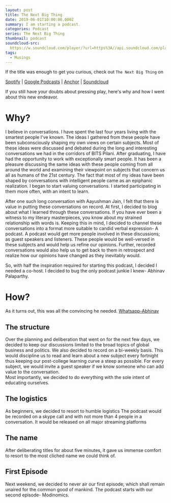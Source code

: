 ```yaml
---
layout: post
title: The Next Big Thing
date: 2019-06-01T10:00:00.000Z
summary: I am starting a podcast.
categories: Podcast
series: The Next Big Thing
thumbnail: podcast
soundcloud-src: 
  https://w.soundcloud.com/player/?url=https%3A//api.soundcloud.com/playlists/799460910&color=%23ff5500&auto_play=false&hide_related=false&show_comments=true&show_user=true&show_reposts=false&show_teaser=true"s=false&show_teaser=true"
tags:
  - Musings
---
```

 If the title was enough to get you curious, check out `The Next Big Thing` on

[Spotify](https://open.spotify.com/show/55Sjq6fd8ubMVTvq0VmvYI) |
[Google Podcasts](https://podcasts.google.com/?feed=aHR0cHM6Ly9hbmNob3IuZm0vcy9iYTY1OWE0L3BvZGNhc3QvcnNz) | [Anchor](https://anchor.fm/nbt) |
[Soundcloud](https://soundcloud.com/bajwanischay/sets/the-next-big-thing) 

If you still have your doubts about pressing play, here's why and how I went about this new endeavor.

# Why?
I believe in conversations. I have spent the last four years living with the smartest people I've known. The ideas I gathered from these people have been subconsciously shaping my own views on certain subjects. Most of these ideas were discussed and debated during the long and interesting conversations we had in the corridors of BITS Pilani. 
After graduating, I have had the opportunity to work with exceptionally smart people. It has been a pleasure discussing the same ideas with these people coming from all around the world and examining their viewpoint on subjects that concern us all as humans of the 21st century.
The fact that most of my ideas have been shaped by conversations with intelligent people came as an epiphanic realization.  I began to start valuing conversations. I started participating in them more often, with an intent to learn. 

After one such long conversation with Aayushman Jain, I felt that there is value in putting these conversations on record. 
At first, I decided to blog about what I learned through these conversations. If you have ever been a witness to my literary masterpieces, you know about my strained relationship with words is. Keeping this in mind, I decided to channel these conversations into a format more suitable to candid verbal expression- A podcast.
A podcast would get more people involved in these discussions; as guest speakers and listeners. These people would be well-versed in these subjects and would help us refine our opinions. Further, recorded conversations would also help us to get back to them in retrospect and realize how our opinions have changed as they inevitably would.
 
So, with half the inspiration required for starting this podcast, I decided I needed a co-host. I decided to bug the only podcast junkie I knew- Abhinav Palaparthy. 

# How?
As it turns out, this was all the convincing he needed.
[Whatsapp-Abhinav](/img/whatsapp-abhinav)

## The structure
Over the planning and deliberation that went on for the next few days, we decided to keep our discussions limited to the broad topics of global business and politics. We also decided to record on a bi-weekly basis. This would discipline us to read and learn about a new subject every fortnight thus keeping our post-college learning curve a steep as possible. For every subject, we would invite a guest speaker if we know someone who can add value to the conversation.  
Most importantly, we decided to do everything with the sole intent of educating ourselves.

## The logistics
As beginners, we decided to resort to humble logistics 
The podcast would be recorded on a skype call and with not more than 4 people in a conversation. It would be released on all major streaming platforms

## The name
After deliberating titles for about five minutes, it gave us immense comfort to resort to the most cliched name we could think of.

## First Episode
Next weekend, we decided to never air our first episode; which shall remain unaired for the common good of mankind. The podcast starts with our second episode- Modinomics.
